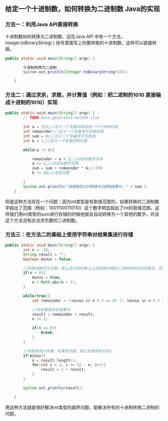 ## 给定一个十进制数，如何转换为二进制数 Java的实现

### 方法一：利用Java API直接转换

十进制数如何转换为二进制数，这在Java API 中有一个方法，Integer.toBinaryString( ) 括号里面写上你要转换的十进制数，这样可以直接转换。

```java
public static void main(String[] args) {

        十进制转换为二进制
        System.out.println(Integer.toBinaryString(10));

    }
```
### 方法二：通过求余，求商，并计算值（例如：把二进制的1010 直接输成十进制的1010）实现

```java
public static void main(String[] args) {
        // TODO Auto-generated method stub

        int a = 123;//定义一个变量并赋给他一个十进制的值
        int remainder;//定义一个变量用于存储余数
        int sum = 0;//定义一个变量用于存放和
        int k = 1;//定义一个变量控制位数

        while(a != 0){

            remainder = a % 2;//对目标数字求余
            a /= 2;//对目标数字求商
            sum = sum + remainder * k;//求和
            k *= 10;//改变位数

        }
        System.out.println("10进制的123转换为2进制结果为：" + sum );
    }
```
但是这种方法存在一个问题：因为int类型是有取值范围的，如果转换的二进制数字超出了范围（例如：10011100110110）这个数字明显超出了int的取值范围，这样我们用int类型的sum进行存储的时候他就会自动转换为一个其他的数字。并且这个方法没有办法求负数的二进制数。

### 方法三：在方法二的基础上使用字符串对结果集进行存储

```java
public static void main(String[] args) {
        int n = -10;
        String result = "";
        boolean minus = false;

        //如果该数字为负数，那么进行该负数+1之后的绝对值的二进制码的对应位取反，然后将它保存在result结果中
        if(n < 0){
            minus = true;
            n = Math.abs(n + 1);
        }

        while(true){
            int remainder = (!minus && n % 2 == 0) || (minus && n % 2 == 1) ? 0 : 1;

            //将余数保存在结果中
            result = remainder + result;
            n /= 2;

            if(n == 0){
                break;
            }
        }

        //判断是否为负数，如果是负数，那么前面所有位补1
        if(minus){
            n = result.length();
            for(int i = 1; i <= 32 - n; i++){
                result = 1 + result;
            }
        }

        System.out.println(result);

    }
```
用这种方法就能很好解决int类型的越界问题，能解决所有的十进制转换二进制的问题。

